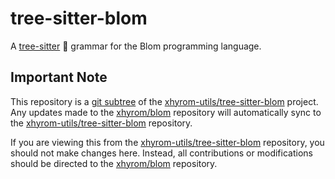 # tree-sitter-blom

A [tree-sitter](https://tree-sitter.github.io/) 🌳 grammar for the Blom programming language.

## Important Note

This repository is a [git subtree](https://www.atlassian.com/git/tutorials/git-subtree) of the [xhyrom-utils/tree-sitter-blom](https://github.com/xhyrom-utils/tree-sitter-blom)
project. Any updates made to the [xhyrom/blom](https://github.com/xhyrom/blom) repository will
automatically sync to the [xhyrom-utils/tree-sitter-blom](https://github.com/xhyrom-utils/tree-sitter-blom) repository.

If you are viewing this from the [xhyrom-utils/tree-sitter-blom](https://github.com/xhyrom-utils/tree-sitter-blom)
repository, you should not make changes here. Instead, all contributions
or modifications should be directed to the [xhyrom/blom](https://github.com/xhyrom/blom) repository.

